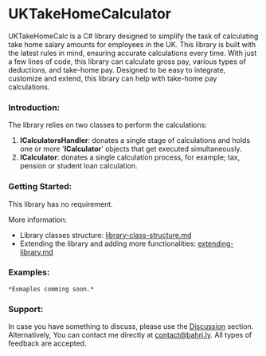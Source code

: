 # UKTakeHomeCalculator

UKTakeHomeCalc is a C# library designed to simplify the task of calculating take home salary amounts for employees in the UK. This library is built with the latest rules in mind, ensuring accurate calculations every time. With just a few lines of code, this library can calculate gross pay, various types of deductions, and take-home pay. Designed to be easy to integrate, customize and extend, this library can help with take-home pay calculations.



### **Introduction:**

The library relies on two classes to perform the calculations:
1. **ICalculatorsHandler**: donates a single stage of calculations and holds one or more '**ICalculator**' objects that get executed simultaneously. 
1. **ICalculator**: donates a single calculation process, for example; tax, pension or student loan calculation.

### **Getting Started:**

This library has no requirement. 

More information:
* Library classes structure: [library-class-structure.md](docs/library-class-structure.md)
* Extending the library and adding more functionalities: [extending-library.md](docs/extending-library.md)

### **Examples:**

    *Exmaples comming soon.*


### **Support:**

In case you have something to discuss, please use the [Discussion](https://github.com/HaitemBahri//UK-Take-Home-Calc/discussions) section. Alternatively, You can contact me directly at contact@bahri.ly. All types of feedback are accepted.








